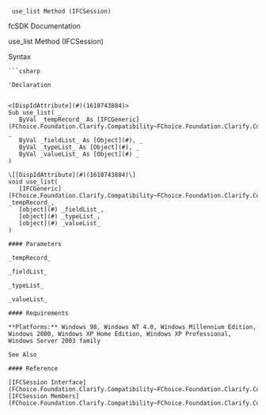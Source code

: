 ﻿     use_list Method (IFCSession)                                                   

fcSDK Documentation

use_list Method (IFCSession)

Syntax

```vbnet
```csharp

'Declaration
 

<[DispIdAttribute](#)(1610743884)>
Sub use_list( _
   ByVal _tempRecord_ As [IFCGeneric](FChoice.Foundation.Clarify.Compatibility~FChoice.Foundation.Clarify.Compatibility.IFCGeneric.md), _
   ByVal _fieldList_ As [Object](#), _
   ByVal _typeList_ As [Object](#), _
   ByVal _valueList_ As [Object](#) _
) 

\[[DispIdAttribute](#)(1610743884)\]
void use_list( 
   [IFCGeneric](FChoice.Foundation.Clarify.Compatibility~FChoice.Foundation.Clarify.Compatibility.IFCGeneric.md) _tempRecord_,
   [object](#) _fieldList_,
   [object](#) _typeList_,
   [object](#) _valueList_
)

#### Parameters

_tempRecord_

_fieldList_

_typeList_

_valueList_

#### Requirements

**Platforms:** Windows 98, Windows NT 4.0, Windows Millennium Edition, Windows 2000, Windows XP Home Edition, Windows XP Professional, Windows Server 2003 family

See Also

#### Reference

[IFCSession Interface](FChoice.Foundation.Clarify.Compatibility~FChoice.Foundation.Clarify.Compatibility.IFCSession.md)  
[IFCSession Members](FChoice.Foundation.Clarify.Compatibility~FChoice.Foundation.Clarify.Compatibility.IFCSession_members.md)